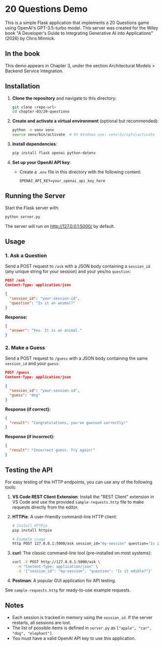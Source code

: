 # 20 Questions Demo

This is a simple Flask application that implements a 20 Questions game using OpenAI's GPT-3.5-turbo model. This server was created for the Wiley book "A Developer's Guide to Integrating Generative AI into Applications" (2026) by Chris Minnick.

## In the book

This demo appears in Chapter 3, under the section Architectural Models > Backend Service Integration.

## Installation

1. **Clone the repository** and navigate to this directory:

   ```sh
   git clone <repo-url>
   cd chapter-03/20-questions
   ```

2. **Create and activate a virtual environment** (optional but recommended):

   ```sh
   python -m venv venv
   source venv/bin/activate  # On Windows use: venv\Scripts\activate
   ```

3. **Install dependencies**:

   ```sh
   pip install flask openai python-dotenv
   ```

4. **Set up your OpenAI API key**:
   - Create a `.env` file in this directory with the following content:
     ```
     OPENAI_API_KEY=your_openai_api_key_here
     ```

## Running the Server

Start the Flask server with:

```sh
python server.py
```

The server will run on http://127.0.0.1:5000/ by default.

## Usage

### 1. Ask a Question

Send a POST request to `/ask` with a JSON body containing a `session_id` (any unique string for your session) and your yes/no `question`:

```json
POST /ask
Content-Type: application/json

{
  "session_id": "your-session-id",
  "question": "Is it an animal?"
}
```

**Response:**

```json
{
  "answer": "Yes. It is an animal."
}
```

### 2. Make a Guess

Send a POST request to `/guess` with a JSON body containing the same `session_id` and your `guess`:

```json
POST /guess
Content-Type: application/json

{
  "session_id": "your-session-id",
  "guess": "dog"
}
```

**Response (if correct):**

```json
{
  "result": "Congratulations, you've guessed correctly!"
}
```

**Response (if incorrect):**

```json
{
  "result": "Incorrect guess. Try again!"
}
```

## Testing the API

For easy testing of the HTTP endpoints, you can use any of the following tools:

1. **VS Code REST Client Extension**: Install the "REST Client" extension in VS Code and use the provided `sample-requests.http` file to make requests directly from the editor.

2. **HTTPie**: A user-friendly command-line HTTP client:

   ```sh
   # Install HTTPie
   pip install httpie

   # Example usage
   http POST 127.0.0.1:5000/ask session_id="my-session" question="Is it edible?"
   ```

3. **curl**: The classic command-line tool (pre-installed on most systems):

   ```sh
   curl -X POST http://127.0.0.1:5000/ask \
     -H "Content-Type: application/json" \
     -d '{"session_id": "my-session", "question": "Is it edible?"}'
   ```

4. **Postman**: A popular GUI application for API testing.

See `sample-requests.http` for ready-to-use example requests.

## Notes

- Each session is tracked in memory using the `session_id`. If the server restarts, all sessions are lost.
- The list of possible items is defined in `server.py` as `["apple", "car", "dog", "elephant"]`.
- You must have a valid OpenAI API key to use this application.
